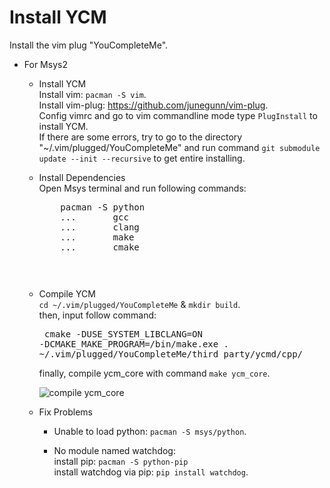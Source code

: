 # Install YCM
Install the vim plug "YouCompleteMe".
*   For Msys2
    *   Install YCM  
            Install vim:
               ```pacman -S vim```.  
            Install vim-plug:
               https://github.com/junegunn/vim-plug.   
            Config vimrc and go to vim commandline mode type ```PlugInstall``` to install YCM.  
            If there are some errors, try to go to the directory "~/.vim/plugged/YouCompleteMe" and run command
            ```git submodule update --init --recursive``` to get entire installing.  
            
    *   Install Dependencies  
        Open Msys terminal and run following commands: 
        <pre>
            pacman -S python
            ...       gcc
            ...       clang
            ...       make
            ...       cmake
        <pre>
            
    *   Compile YCM  
            ```cd ~/.vim/plugged/YouCompleteMe``` & ```mkdir build```.  
            then, input follow command:
            <pre>
               cmake -DUSE_SYSTEM_LIBCLANG=ON -DCMAKE_MAKE_PROGRAM=/bin/make.exe . ~/.vim/plugged/YouCompleteMe/third_party/ycmd/cpp/
            </pre>
            finally, compile ycm_core with command ```make ycm_core```.
            
        ![compile ycm_core](https://github.com/Jokia/install_YCM/blob/main/raw/msys2_ycm.png)
            
    *   Fix Problems  
        *    Unable to load python: ```pacman -S msys/python```.
        
        *    No module named watchdog:  
            install pip: ```pacman -S python-pip```  
            install watchdog via pip: ```pip install watchdog```.  
